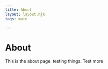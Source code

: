 ```yaml
---
title: About
layout: layout.njk
tags: main

---
```

# About

This is the about page. testing things. Test more